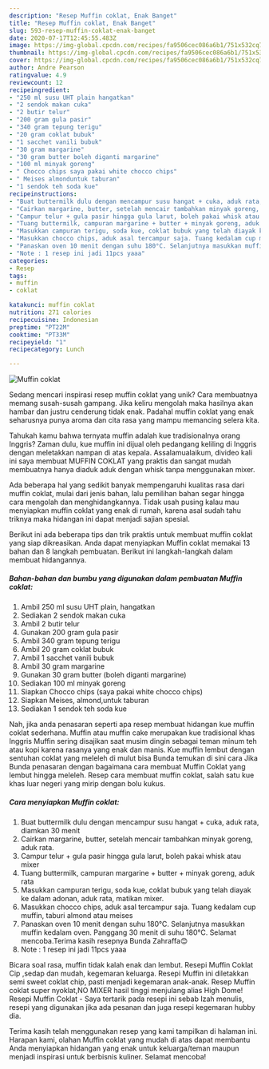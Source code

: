 ```yaml
---
description: "Resep Muffin coklat, Enak Banget"
title: "Resep Muffin coklat, Enak Banget"
slug: 593-resep-muffin-coklat-enak-banget
date: 2020-07-17T12:45:55.483Z
image: https://img-global.cpcdn.com/recipes/fa9506cec086a6b1/751x532cq70/muffin-coklat-foto-resep-utama.jpg
thumbnail: https://img-global.cpcdn.com/recipes/fa9506cec086a6b1/751x532cq70/muffin-coklat-foto-resep-utama.jpg
cover: https://img-global.cpcdn.com/recipes/fa9506cec086a6b1/751x532cq70/muffin-coklat-foto-resep-utama.jpg
author: Andre Pearson
ratingvalue: 4.9
reviewcount: 12
recipeingredient:
- "250 ml susu UHT plain hangatkan"
- "2 sendok makan cuka"
- "2 butir telur"
- "200 gram gula pasir"
- "340 gram tepung terigu"
- "20 gram coklat bubuk"
- "1 sacchet vanili bubuk"
- "30 gram margarine"
- "30 gram butter boleh diganti margarine"
- "100 ml minyak goreng"
- " Chocco chips saya pakai white chocco chips"
- " Meises almonduntuk taburan"
- "1 sendok teh soda kue"
recipeinstructions:
- "Buat buttermilk dulu dengan mencampur susu hangat + cuka, aduk rata, diamkan 30 menit"
- "Cairkan margarine, butter, setelah mencair tambahkan minyak goreng, aduk rata."
- "Campur telur + gula pasir hingga gula larut, boleh pakai whisk atau mixer"
- "Tuang buttermilk, campuran margarine + butter + minyak goreng, aduk rata"
- "Masukkan campuran terigu, soda kue, coklat bubuk yang telah diayak ke dalam adonan, aduk rata, matikan mixer."
- "Masukkan chocco chips, aduk asal tercampur saja. Tuang kedalam cup muffin, taburi almond atau meises"
- "Panaskan oven 10 menit dengan suhu 180°C. Selanjutnya masukkan muffin kedalam oven. Panggang 30 menit di suhu 180°C. Selamat mencoba.Terima kasih resepnya Bunda Zahraffa😊"
- "Note : 1 resep ini jadi 11pcs yaaa"
categories:
- Resep
tags:
- muffin
- coklat

katakunci: muffin coklat 
nutrition: 271 calories
recipecuisine: Indonesian
preptime: "PT22M"
cooktime: "PT33M"
recipeyield: "1"
recipecategory: Lunch

---
```



![Muffin coklat](https://img-global.cpcdn.com/recipes/fa9506cec086a6b1/751x532cq70/muffin-coklat-foto-resep-utama.jpg)

Sedang mencari inspirasi resep muffin coklat yang unik? Cara membuatnya memang susah-susah gampang. Jika keliru mengolah maka hasilnya akan hambar dan justru cenderung tidak enak. Padahal muffin coklat yang enak seharusnya punya aroma dan cita rasa yang mampu memancing selera kita.

Tahukah kamu bahwa ternyata muffin adalah kue tradisionalnya orang Inggris? Zaman dulu, kue muffin ini dijual oleh pedangang keliling di Inggris dengan meletakkan nampan di atas kepala. Assalamualaikum, divideo kali ini saya membuat MUFFIN COKLAT yang praktis dan sangat mudah membuatnya hanya diaduk aduk dengan whisk tanpa menggunakan mixer.

Ada beberapa hal yang sedikit banyak mempengaruhi kualitas rasa dari muffin coklat, mulai dari jenis bahan, lalu pemilihan bahan segar hingga cara mengolah dan menghidangkannya. Tidak usah pusing kalau mau menyiapkan muffin coklat yang enak di rumah, karena asal sudah tahu triknya maka hidangan ini dapat menjadi sajian spesial.


Berikut ini ada beberapa tips dan trik praktis untuk membuat muffin coklat yang siap dikreasikan. Anda dapat menyiapkan Muffin coklat memakai 13 bahan dan 8 langkah pembuatan. Berikut ini langkah-langkah dalam membuat hidangannya.

<!--inarticleads1-->

##### Bahan-bahan dan bumbu yang digunakan dalam pembuatan Muffin coklat:

1. Ambil 250 ml susu UHT plain, hangatkan
1. Sediakan 2 sendok makan cuka
1. Ambil 2 butir telur
1. Gunakan 200 gram gula pasir
1. Ambil 340 gram tepung terigu
1. Ambil 20 gram coklat bubuk
1. Ambil 1 sacchet vanili bubuk
1. Ambil 30 gram margarine
1. Gunakan 30 gram butter (boleh diganti margarine)
1. Sediakan 100 ml minyak goreng
1. Siapkan  Chocco chips (saya pakai white chocco chips)
1. Siapkan  Meises, almond,untuk taburan
1. Sediakan 1 sendok teh soda kue


Nah, jika anda penasaran seperti apa resep membuat hidangan kue muffin coklat sederhana. Muffin atau muffin cake merupakan kue tradisional khas Inggris Muffin sering disajikan saat musim dingin sebagai teman minum teh atau kopi karena rasanya yang enak dan manis. Kue muffin lembut dengan sentuhan coklat yang meleleh di mulut bisa Bunda temukan di sini cara Jika Bunda penasaran dengan bagaimana cara membuat Muffin Coklat yang lembut hingga meleleh. Resep cara membuat muffin coklat, salah satu kue khas luar negeri yang mirip dengan bolu kukus. 

<!--inarticleads2-->

##### Cara menyiapkan Muffin coklat:

1. Buat buttermilk dulu dengan mencampur susu hangat + cuka, aduk rata, diamkan 30 menit
1. Cairkan margarine, butter, setelah mencair tambahkan minyak goreng, aduk rata.
1. Campur telur + gula pasir hingga gula larut, boleh pakai whisk atau mixer
1. Tuang buttermilk, campuran margarine + butter + minyak goreng, aduk rata
1. Masukkan campuran terigu, soda kue, coklat bubuk yang telah diayak ke dalam adonan, aduk rata, matikan mixer.
1. Masukkan chocco chips, aduk asal tercampur saja. Tuang kedalam cup muffin, taburi almond atau meises
1. Panaskan oven 10 menit dengan suhu 180°C. Selanjutnya masukkan muffin kedalam oven. Panggang 30 menit di suhu 180°C. Selamat mencoba.Terima kasih resepnya Bunda Zahraffa😊
1. Note : 1 resep ini jadi 11pcs yaaa


Bicara soal rasa, muffin tidak kalah enak dan lembut. Resepi Muffin Coklat Cip ,sedap dan mudah, kegemaran keluarga. Resepi Muffin ini diletakkan semi sweet coklat chip, pasti menjadi kegemaran anak-anak. Resep Muffin coklat super nyoklat,NO MIXER hasil tinggi menjulang alias High Dome! Resepi Muffin Coklat - Saya tertarik pada resepi ini sebab Izah menulis, resepi yang digunakan jika ada pesanan dan juga resepi kegemaran hubby dia. 

Terima kasih telah menggunakan resep yang kami tampilkan di halaman ini. Harapan kami, olahan Muffin coklat yang mudah di atas dapat membantu Anda menyiapkan hidangan yang enak untuk keluarga/teman maupun menjadi inspirasi untuk berbisnis kuliner. Selamat mencoba!
